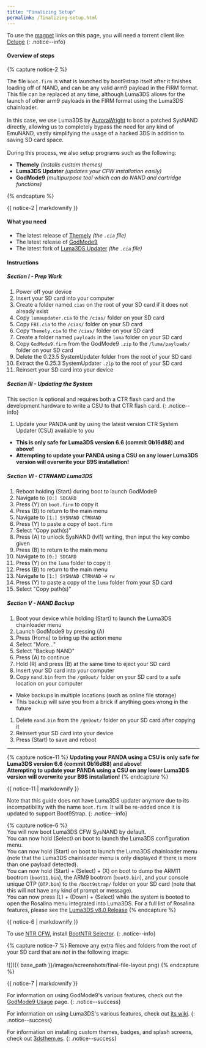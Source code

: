 ```yaml
---
title: "Finalizing Setup"
permalink: /finalizing-setup.html
---
```


To use the [magnet](https://en.wikipedia.org/wiki/Magnet_URI_scheme) links on this page, you will need a torrent client like [Deluge](http://dev.deluge-torrent.org/wiki/Download)
{: .notice--info}

#### Overview of steps

{% capture notice-2 %}

The file `boot.firm` is what is launched by boot9strap itself after it finishes loading off of NAND, and can be any valid arm9 payload in the FIRM format. This file can be replaced at any time, although Luma3DS allows for the launch of other arm9 payloads in the FIRM format using the Luma3DS chainloader.
<br><br>
In this case, we use Luma3DS by [AuroraWright](https://github.com/AuroraWright/) to boot a patched SysNAND directly, allowing us to completely bypass the need for any kind of EmuNAND, vastly simplifying the usage of a hacked 3DS in addition to saving SD card space.
<br><br>
During this process, we also setup programs such as the following:    

+  **Themely** *(installs custom themes)*
+  **Luma3DS Updater** *(updates your CFW installation easily)*
+  **GodMode9** *(multipurpose tool which can do NAND and cartridge functions)*

{% endcapture %}

<div class="notice--info">{{ notice-2 | markdownify }}</div>

#### What you need

* The latest release of [Themely](https://github.com/ErmanSayin/Themely/releases/latest) *(the `.cia` file)*
* The latest release of [GodMode9](https://github.com/d0k3/GodMode9/releases/latest)
* The latest fork of [Luma3DS Updater](https://github.com/KunoichiZ/lumaupdate/releases/latest) *(the `.cia` file)*

#### Instructions

##### Section I - Prep Work

1. Power off your device
1. Insert your SD card into your computer
1. Create a folder named `cias` on the root of your SD card if it does not already exist
1. Copy `lumaupdater.cia` to the `/cias/` folder on your SD card
1. Copy `FBI.cia` to the `/cias/` folder on your SD card
1. Copy `Themely.cia` to the `/cias/` folder on your SD card
1. Create a folder named `payloads` in the `luma` folder on your SD card
1. Copy `GodMode9.firm` from the GodMode9 `.zip` to the `/luma/payloads/` folder on your SD card
1. Delete the 0.23.5 SystemUpdater folder from the root of your SD card
1. Extract the 0.25.3 SystemUpdater `.zip` to the root of your SD card
1. Reinsert your SD card into your device

##### Section III - Updating the System

This section is optional and requires both a CTR flash card and the development hardware to write a CSU to that CTR flash card.
{: .notice--info}

1. Update your PANDA unit by using the latest version CTR System Updater (CSU) available to you
  + **This is only safe for Luma3DS version 6.6 (commit 0b16d88) and above!**
  + **Attempting to update your PANDA using a CSU on any lower Luma3DS version will overwrite your B9S installation!**

##### Section VI - CTRNAND Luma3DS

1. Reboot holding (Start) during boot to launch GodMode9
1. Navigate to `[0:] SDCARD`
1. Press (Y) on `boot.firm` to copy it
1. Press (B) to return to the main menu
1. Navigate to `[1:] SYSNAND CTRNAND`
1. Press (Y) to paste a copy of `boot.firm`
1. Select "Copy path(s)"
1. Press (A) to unlock SysNAND (lvl1) writing, then input the key combo given
1. Press (B) to return to the main menu
1. Navigate to `[0:] SDCARD`
1. Press (Y) on the `luma` folder to copy it
1. Press (B) to return to the main menu
1. Navigate to `[1:] SYSNAND CTRNAND` -> `rw`
1. Press (Y) to paste a copy of the `luma` folder from your SD card
1. Select "Copy path(s)"

##### Section V - NAND Backup

1. Boot your device while holding (Start) to launch the Luma3DS chainloader menu
1. Launch GodMode9 by pressing (A)
1. Press (Home) to bring up the action menu
1. Select "More..."
1. Select "Backup NAND"
1. Press (A) to continue
1. Hold (R) and press (B) at the same time to eject your SD card
1. Insert your SD card into your computer
1. Copy `nand.bin` from the `/gm9out/` folder on your SD card to a safe location on your computer
  + Make backups in multiple locations (such as online file storage)
  + This backup will save you from a brick if anything goes wrong in the future
1. Delete `nand.bin` from the `/gm9out/` folder on your SD card after copying it
1. Reinsert your SD card into your device
1. Press (Start) to save and reboot

___

{% capture notice-11 %}
**Updating your PANDA using a CSU is only safe for Luma3DS version 6.6 (commit 0b16d88) and above!**    
**Attempting to update your PANDA using a CSU on any lower Luma3DS version will overwrite your B9S installation!**
{% endcapture %}

<div class="notice--danger">{{ notice-11 | markdownify }}</div>

Note that this guide does not have Luma3DS updater anymore due to its incompatibility with the name `boot.firm`. It will be re-added once it is updated to support Boot9Strap.
{: .notice--info}

{% capture notice-6 %}   
You will now boot Luma3DS CFW SysNAND by default.    
You can now hold (Select) on boot to launch the Luma3DS configuration menu.    
You can now hold (Start) on boot to launch the Luma3DS chainloader menu (note that the Luma3DS chainloader menu is only displayed if there is more than one payload detected).    
You can now hold (Start) + (Select) + (X) on boot to dump the ARM11 bootrom (`boot11.bin`), the ARM9 bootrom (`boot9.bin`), and your console unique OTP (`OTP.bin`) to the `/boot9strap/` folder on your SD card (note that this will not have any kind of prompt or message).    
You can now press (L) + (Down) + (Select) while the system is booted to open the Rosalina menu integrated into Luma3DS. For a full list of Rosalina features, please see the [Luma3DS v8.0 Release](https://github.com/AuroraWright/Luma3DS/releases/tag/v8.0)
{% endcapture %}

<div class="notice--info">{{ notice-6 | markdownify }}</div>

To use [NTR CFW](https://github.com/44670/BootNTR/), install [BootNTR Selector](https://gbatemp.net/threads/432911/).
{: .notice--info}

{% capture notice-7 %}
Remove any extra files and folders from the root of your SD card that are *not* in the following image:
<br><br>
![]({{ base_path }}/images/screenshots/final-file-layout.png)
{% endcapture %}

<div class="notice--info">{{ notice-7 | markdownify }}</div>

For information on using GodMode9's various features, check out the [GodMode9 Usage](godmode9-usage) page.
{: .notice--success}

For information on using Luma3DS's various features, check out [its wiki](https://github.com/AuroraWright/Luma3DS/wiki/Options-and-usage).
{: .notice--success}

For information on installing custom themes, badges, and splash screens, check out [3dsthem.es](https://3dsthem.es/about.php).
{: .notice--success}
